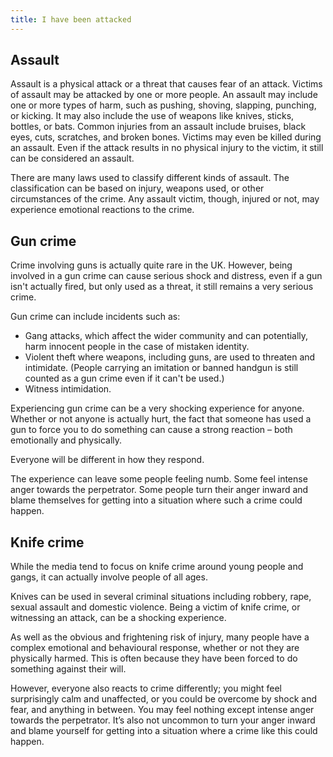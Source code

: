 ```yaml
---
title: I have been attacked
---
```


## Assault

Assault is a physical attack or a threat that causes fear of an attack. Victims of assault may be attacked by one or more people. An assault may include one or more types of harm, such as pushing, shoving, slapping, punching, or kicking. It may also include the use of weapons like knives, sticks, bottles, or bats. Common injuries from an assault include bruises, black eyes, cuts, scratches, and broken bones. Victims may even be killed during an assault. Even if the attack results in no physical injury to the victim, it still can be considered an assault.

There are many laws used to classify different kinds of assault. The classification can be based on injury, weapons used, or other circumstances of the crime. Any assault victim, though, injured or not, may experience emotional reactions to the crime.

## Gun crime

Crime involving guns is actually quite rare in the UK. However, being involved in a gun crime can cause serious shock and distress, even if a gun isn't actually fired, but only used as a threat, it still remains a very serious crime.

Gun crime can include incidents such as:

- Gang attacks, which affect the wider community and can potentially, harm innocent people in the case of mistaken identity.
- Violent theft where weapons, including guns, are used to threaten and intimidate. (People carrying an imitation or banned handgun is still counted as a gun crime even if it can't be used.)
- Witness intimidation.

Experiencing gun crime can be a very shocking experience for anyone. Whether or not anyone is actually hurt, the fact that someone has used a gun to force you to do something can cause a strong reaction – both emotionally and physically.

Everyone will be different in how they respond.

The experience can leave some people feeling numb. Some feel intense anger towards the perpetrator. Some people turn their anger inward and blame themselves for getting into a situation where such a crime could happen. ​

## Knife crime

While the media tend to focus on knife crime around young people and gangs, it can actually involve people of all ages.

Knives can be used in several criminal situations including robbery, rape, sexual assault and domestic violence. Being a victim of knife crime, or witnessing an attack, can be a shocking experience.

As well as the obvious and frightening risk of injury, many people have a complex emotional and behavioural response, whether or not they are physically harmed. This is often because they have been forced to do something against their will.

However, everyone also reacts to crime differently; you might feel surprisingly calm and unaffected, or you could be overcome by shock and fear, and anything in between. You may feel nothing except intense anger towards the perpetrator. It’s also not uncommon to turn your anger inward and blame yourself for getting into a situation where a crime like this could happen.
